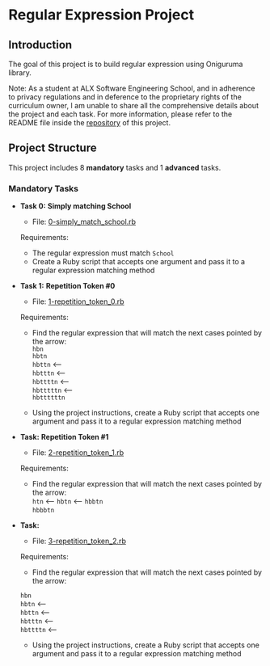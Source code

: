 # Regular Expression Project

## Introduction

The goal of this project is to build regular expression using Oniguruma library.  

Note: As a student at ALX Software Engineering School, and in adherence to privacy regulations and in deference to the proprietary rights of the curriculum owner, I am unable to share all the comprehensive details about the project and each task.
For more information, please refer to the README file inside the [repository](https://github.com/malhaouit/alx-system_engineering-devops/blob/master/README.md) of this project.  

## Project Structure

This project includes 8 **mandatory** tasks and 1 **advanced** tasks.  

### Mandatory Tasks

- **Task 0:** __Simply matching School__  
	+ File: [0-simply_match_school.rb](https://github.com/malhaouit/alx-system_engineering-devops/blob/master/0x06-regular_expressions/0-simply_match_school.rb)  

	Requirements:  
	+ The regular expression must match `School`  
	+ Create a Ruby script that accepts one argument and pass it to a regular expression matching method  

- **Task 1:** __Repetition Token #0__  
	+ File: [1-repetition_token_0.rb]()  

	Requirements:  
	+ Find the regular expression that will match the next cases pointed by the arrow:  
				`hbn`  
				`hbtn`  
				`hbttn`  <--  
				`hbtttn`  <--  
				`hbttttn`  <--  
				`hbtttttn`  <--  
				`hbttttttn`  

	+ Using the project instructions, create a Ruby script that accepts one argument and pass it to a regular expression matching method  

- **Task:** __Repetition Token #1__  
	+ File: [2-repetition_token_1.rb]()  

	Requirements:  
	+ Find the regular expression that will match the next cases pointed by the arrow:  
	`htn`  <--
	`hbtn`  <--
	`hbbtn`  
	`hbbbtn`  

- **Task:**  
	+ File: [3-repetition_token_2.rb]()  

	Requirements:  
	+ Find the regular expression that will match the next cases pointed by the arrow:  

	`hbn`  
	`hbtn`  <--  
	`hbttn`  <--  
	`hbtttn`  <--  
	`hbttttn`  <--  

	+ Using the project instructions, create a Ruby script that accepts one argument and pass it to a regular expression matching method
